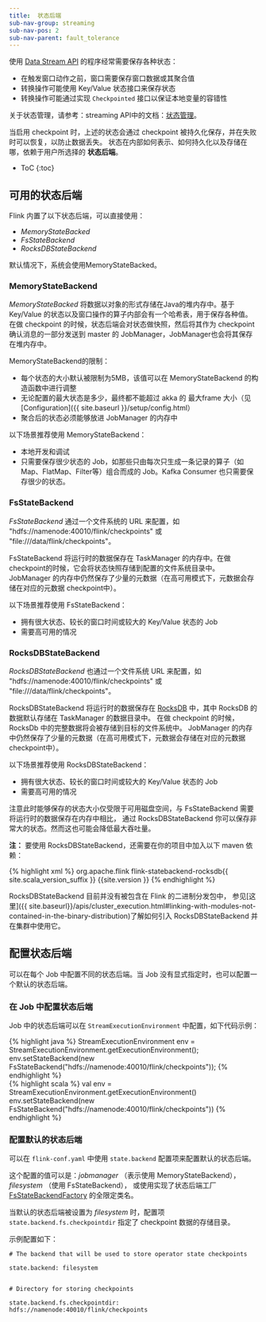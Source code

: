```yaml
---
title:  状态后端
sub-nav-group: streaming
sub-nav-pos: 2
sub-nav-parent: fault_tolerance
---
```

<!--
Licensed to the Apache Software Foundation (ASF) under one
or more contributor license agreements.  See the NOTICE file
distributed with this work for additional information
regarding copyright ownership.  The ASF licenses this file
to you under the Apache License, Version 2.0 (the
"License"); you may not use this file except in compliance
with the License.  You may obtain a copy of the License at

  http://www.apache.org/licenses/LICENSE-2.0

Unless required by applicable law or agreed to in writing,
software distributed under the License is distributed on an
"AS IS" BASIS, WITHOUT WARRANTIES OR CONDITIONS OF ANY
KIND, either express or implied.  See the License for the
specific language governing permissions and limitations
under the License.
-->

使用 [Data Stream API](index.html) 的程序经常需要保存各种状态：

* 在触发窗口动作之前，窗口需要保存窗口数据或其聚合值
* 转换操作可能使用 Key/Value 状态接口来保存状态
* 转换操作可能通过实现 `Checkpointed` 接口以保证本地变量的容错性

关于状态管理，请参考：streaming API中的文档：[状态管理](state.html)。

当启用 checkpoint 时，上述的状态会通过 checkpoint 被持久化保存，并在失败时可以恢复，以防止数据丢失。
状态在内部如何表示、如何持久化以及存储在哪，依赖于用户所选择的 **状态后端**。

* ToC
{:toc}

## 可用的状态后端

Flink 内置了以下状态后端，可以直接使用：

 - *MemoryStateBacked*
 - *FsStateBackend*
 - *RocksDBStateBackend*

默认情况下，系统会使用MemoryStateBacked。


### MemoryStateBackend

*MemoryStateBacked* 将数据以对象的形式存储在Java的堆内存中。基于 Key/Value 的状态以及窗口操作的算子内部会有一个哈希表，用于保存各种值。
在做 checkpoint 的时候，状态后端会对状态做快照，然后将其作为 checkpoint 确认消息的一部分发送到 master 的 JobManager，JobManager也会将其保存在堆内存中。
 
MemoryStateBackend的限制：

  * 每个状态的大小默认被限制为5MB，该值可以在 MemoryStateBackend 的构造函数中进行调整
  * 无论配置的最大状态是多少，最终都不能超过 akka 的 最大frame 大小（见[Configuration]({{ site.baseurl }}/setup/config.html）
  * 聚合后的状态必须能够放进 JobManager 的内存中

以下场景推荐使用 MemoryStateBackend：

  * 本地开发和调试
  * 只需要保存很少状态的 Job，如那些只由每次只生成一条记录的算子（如Map、FlatMap、Filter等）组合而成的 Job。Kafka Consumer 也只需要保存很少的状态。


### FsStateBackend

*FsStateBackend* 通过一个文件系统的 URL 来配置，如 "hdfs://namenode:40010/flink/checkpoints" 或 "file:///data/flink/checkpoints"。

FsStateBackend 将运行时的数据保存在 TaskManager 的内存中。在做 checkpoint的时候，它会将状态快照存储到配置的文件系统目录中。
JobManager 的内存中仍然保存了少量的元数据（在高可用模式下，元数据会存储在对应的元数据 checkpoint中）。

以下场景推荐使用 FsStateBackend：
  * 拥有很大状态、较长的窗口时间或较大的 Key/Value 状态的 Job
  * 需要高可用的情况

### RocksDBStateBackend

*RocksDBStateBackend* 也通过一个文件系统 URL 来配置，如 "hdfs://namenode:40010/flink/checkpoints" 或 "file:///data/flink/checkpoints"。

RocksDBStateBackend 将运行时的数据保存在 [RocksDB](http://rocksdb.org) 中，其中 RocksDB 的数据默认存储在 TaskManager 的数据目录中。
在做 checkpoint 的时候，RocksDb 中的完整数据将会被存储到目标的文件系统中。
JobManager 的内存中仍然保存了少量的元数据（在高可用模式下，元数据会存储在对应的元数据 checkpoint中）。

以下场景推荐使用 RocksDBStateBackend：
  * 拥有很大状态、较长的窗口时间或较大的 Key/Value 状态的 Job
  * 需要高可用的情况

注意此时能够保存的状态大小仅受限于可用磁盘空间，与 FsStateBackend 需要将运行时的数据保存在内存中相比，
通过 RocksDBStateBackend 你可以保存非常大的状态。然而这也可能会降低最大吞吐量。

**注：** 要使用 RocksDBStateBackend，还需要在你的项目中加入以下 maven 依赖：

{% highlight xml %}
<dependency>
  <groupId>org.apache.flink</groupId>
  <artifactId>flink-statebackend-rocksdb{{ site.scala_version_suffix }}</artifactId>
  <version>{{site.version }}</version>
</dependency>
{% endhighlight %}

RocksDBStateBackend 目前并没有被包含在 Flink 的二进制分发包中，
参见[这里]({{ site.baseurl}}/apis/cluster_execution.html#linking-with-modules-not-contained-in-the-binary-distribution)了解如何引入 RocksDBStateBackend 并在集群中使用它。

## 配置状态后端

可以在每个 Job 中配置不同的状态后端。当 Job 没有显式指定时，也可以配置一个默认的状态后端。

### 在 Job 中配置状态后端

Job 中的状态后端可以在 `StreamExecutionEnvironment` 中配置，如下代码示例：

<div class="codetabs" markdown="1">
<div data-lang="java" markdown="1">
{% highlight java %}
StreamExecutionEnvironment env = StreamExecutionEnvironment.getExecutionEnvironment();
env.setStateBackend(new FsStateBackend("hdfs://namenode:40010/flink/checkpoints"));
{% endhighlight %}
</div>
<div data-lang="scala" markdown="1">
{% highlight scala %}
val env = StreamExecutionEnvironment.getExecutionEnvironment()
env.setStateBackend(new FsStateBackend("hdfs://namenode:40010/flink/checkpoints"))
{% endhighlight %}
</div>
</div>


### 配置默认的状态后端

可以在 `flink-conf.yaml` 中使用 `state.backend` 配置项来配置默认的状态后端。

这个配置的值可以是：*jobmanager* （表示使用 MemoryStateBackend）， *filesystem* （使用 FsStateBackend），
或使用实现了状态后端工厂 [FsStateBackendFactory](https://github.com/apache/flink/blob/master/flink-runtime/src/main/java/org/apache/flink/runtime/state/filesystem/FsStateBackendFactory.java) 的全限定类名。

当默认的状态后端被设置为 *filesystem* 时，配置项 `state.backend.fs.checkpointdir` 指定了 checkpoint 数据的存储目录。

示例配置如下：

~~~
# The backend that will be used to store operator state checkpoints

state.backend: filesystem


# Directory for storing checkpoints

state.backend.fs.checkpointdir: hdfs://namenode:40010/flink/checkpoints
~~~
